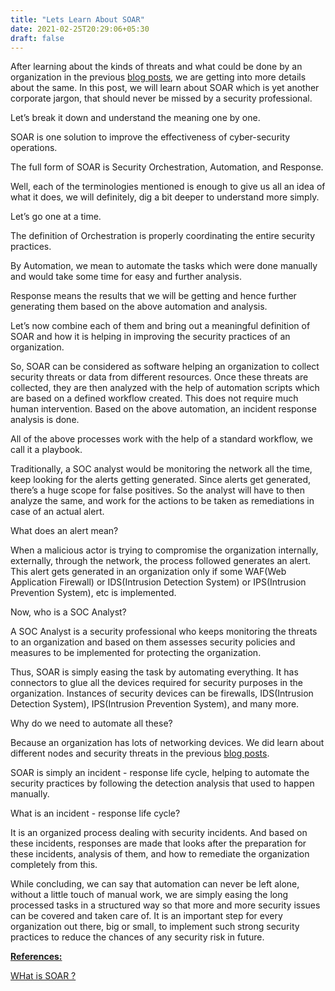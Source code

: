 ```yaml
---
title: "Lets Learn About SOAR"
date: 2021-02-25T20:29:06+05:30
draft: false
---
```


<p>
After learning about the kinds of threats and what could be done by an organization in the previous <a href="https://shrutirupa.me/posts/ "> blog posts</a>, we are getting into more details about the same. In this post, we will learn about SOAR which is yet another corporate jargon, that should never be missed by a security professional.
</p>
<p>
Let’s break it down and understand the meaning one by one.
</p>
<p>
SOAR is one solution to improve the effectiveness of cyber-security operations. 
</p>
<p>
The full form of SOAR is  Security Orchestration, Automation, and Response.
</p>
<p>
Well, each of the terminologies mentioned is enough to give us all an idea of what it does, we will definitely, dig a bit deeper to understand more simply. </p>
<p>
Let’s go one at a time.
</p>
<p>
The definition of Orchestration is properly coordinating the entire security practices. </p>
<p>By Automation, we mean to automate the tasks which were done manually and would take some time for easy and further analysis. </p>
<p>
Response means the results that we will be getting and hence further generating them based on the above automation and analysis.
</p>
<p>
Let’s now combine each of them and bring out a meaningful definition of SOAR and how it is helping in improving the security practices of an organization.
</p>
<p>
So, SOAR can be considered as software helping an organization to collect security threats or data from different resources.  Once these threats are collected, they are then analyzed with the help of automation scripts which are based on a defined workflow created. This does not require much human intervention.
Based on the above automation, an incident response analysis is done. </p>
<p>
All of the above processes work with the help of a standard workflow, we call it a playbook.
</p>
<p>
Traditionally, a SOC analyst would be monitoring the network all the time, keep looking for the alerts getting generated. Since alerts get generated, there’s a huge scope for false positives. So the analyst will have to then analyze the same, and work for the actions to be taken as remediations in case of an actual alert.
</p>
<p>
What does an alert mean? </p>
<p>
When a malicious actor is trying to compromise the organization internally, externally, through the network, the process followed generates an alert. This alert gets generated in an organization only if some WAF(Web Application Firewall) or IDS(Intrusion Detection System) or IPS(Intrusion Prevention System), etc is implemented.
</p>
<p>
Now, who is a SOC Analyst? </p>
<p>
A SOC Analyst is a security professional who keeps monitoring the threats to an organization and based on them assesses security policies and measures to be implemented for protecting the organization.
</p>
<p>
Thus, SOAR is simply easing the task by automating everything. It has connectors to glue all the devices required for security purposes in the organization. Instances of security devices can be firewalls, IDS(Intrusion Detection System), IPS(Intrusion Prevention System), and many more.
</p>
<p>
Why do we need to automate all these? </p>
<p>Because an organization has lots of networking devices. We did learn about different nodes and security threats in the previous <a href="https://shrutirupa.me/posts/ "> blog posts</a>. </p>
<p>
SOAR is simply an incident - response life cycle, helping to automate the security practices by following the detection analysis that used to happen manually.
</p>
<p>
What is an incident - response life cycle? </p>
<p>
It is an organized process dealing with security incidents. And based on these incidents, responses are made that looks after the preparation for these incidents, analysis of them, and how to remediate the organization completely from this. 
</p>
<p>
While concluding, we can say that automation can never be left alone, without a little touch of manual work, we are simply easing the long processed tasks in a structured way so that more and more security issues can be covered and taken care of. It is an important step for every organization out there, big or small, to implement such strong security practices to reduce the chances of any security risk in future.
</p>


<b> <u> References: </u> </b>

<p> <a href="https://www.siemplify.co/resources/what-is-soar-security-orchestration-automation/"> WHat is SOAR ?</A>  </p>
















